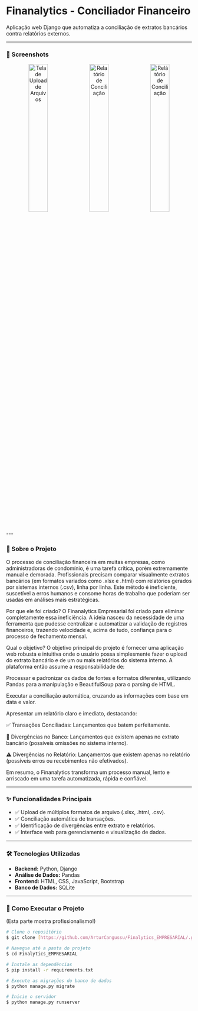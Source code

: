 # Finanalytics - Conciliador Financeiro


Aplicação web Django que automatiza a conciliação de extratos bancários contra relatórios externos.

---

### 📸 Screenshots

<p align="center">
  <img src="https://github.com/user-attachments/assets/81698ce0-d2e7-4aca-a819-311b930d455c" width="32%" alt="Tela de Upload de Arquivos">
  <img src="https://github.com/user-attachments/assets/b290dc69-eb4a-4c78-8f34-70745f280ffb" width="32%" alt="Relatório de Conciliação">
  <img src="https://github.com/user-attachments/assets/91bb7e6c-d7ec-443f-bb25-6a9b4d213b09" width="32%" alt="Relátório de Conciliação">
</p>
---

### 🎯 Sobre o Projeto

O processo de conciliação financeira em muitas empresas, como administradoras de condomínio, é uma tarefa crítica, porém extremamente manual e demorada. Profissionais precisam comparar visualmente extratos bancários (em formatos variados como .xlsx e .html) com relatórios gerados por sistemas internos (.csv), linha por linha. Este método é ineficiente, suscetível a erros humanos e consome horas de trabalho que poderiam ser usadas em análises mais estratégicas.

Por que ele foi criado?
O Finanalytics Empresarial foi criado para eliminar completamente essa ineficiência. A ideia nasceu da necessidade de uma ferramenta que pudesse centralizar e automatizar a validação de registros financeiros, trazendo velocidade e, acima de tudo, confiança para o processo de fechamento mensal.

Qual o objetivo?
O objetivo principal do projeto é fornecer uma aplicação web robusta e intuitiva onde o usuário possa simplesmente fazer o upload do extrato bancário e de um ou mais relatórios do sistema interno. A plataforma então assume a responsabilidade de:

Processar e padronizar os dados de fontes e formatos diferentes, utilizando Pandas para a manipulação e BeautifulSoup para o parsing de HTML.

Executar a conciliação automática, cruzando as informações com base em data e valor.

Apresentar um relatório claro e imediato, destacando:

✅ Transações Conciliadas: Lançamentos que batem perfeitamente.

🚨 Divergências no Banco: Lançamentos que existem apenas no extrato bancário (possíveis omissões no sistema interno).

⚠️ Divergências no Relatório: Lançamentos que existem apenas no relatório (possíveis erros ou recebimentos não efetivados).

Em resumo, o Finanalytics transforma um processo manual, lento e arriscado em uma tarefa automatizada, rápida e confiável.

---

### ✨ Funcionalidades Principais

-   ✅ Upload de múltiplos formatos de arquivo (.xlsx, .html, .csv).
-   ✅ Conciliação automática de transações.
-   ✅ Identificação de divergências entre extrato e relatórios.
-   ✅ Interface web para gerenciamento e visualização de dados.

---

### 🛠️ Tecnologias Utilizadas

-   **Backend:** Python, Django
-   **Análise de Dados:** Pandas
-   **Frontend:** HTML, CSS, JavaScript, Bootstrap
-   **Banco de Dados:** SQLite

---

### 🚀 Como Executar o Projeto

(Esta parte mostra profissionalismo!)

```bash
# Clone o repositório
$ git clone [https://github.com/ArturCangussu/Finalytics_EMPRESARIAL/.git]

# Navegue até a pasta do projeto
$ cd Finalytics_EMPRESARIAL

# Instale as dependências
$ pip install -r requirements.txt

# Execute as migrações do banco de dados
$ python manage.py migrate

# Inicie o servidor
$ python manage.py runserver
```

